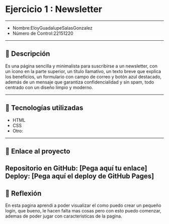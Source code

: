 # Ejercicio 1 : Newsletter

---

- Nombre:EloyGuadalupeSalasGonzalez
- Número de Control:22151220

---

## 📌 Descripción
Es una página sencilla y minimalista para suscribirse a un newsletter, con un ícono en la parte superior, un título llamativo, un texto breve que explica los beneficios, un formulario con campo de correo y botón azul destacado, además de un mensaje que garantiza confidencialidad y sin spam, todo centrado con un diseño limpio y moderno.

---

## 🚀 Tecnologías utilizadas
- HTML  
- CSS  
- Otro: 

---

## 🔗 Enlace al proyecto
Repositorio en GitHub: [Pega aquí tu enlace]  
Deploy: [Pega aquí el deploy de GitHub Pages]
---

## 📝 Reflexión
En esta pagina aprendi a poder visualizar el como puedo crear un pequeño login, que bueno, le hacen falta mas cosas pero con esto puedo comenzar, ademas de poder jugar con caracteristicas de la pagina.